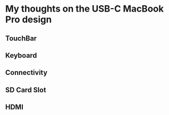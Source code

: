 # My thoughts on the USB-C MacBook Pro design

## TouchBar

## Keyboard

## Connectivity

## SD Card Slot

## HDMI